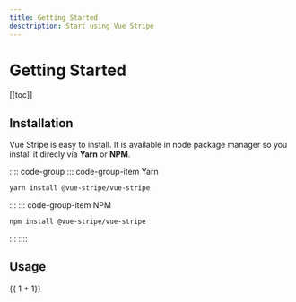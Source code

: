 ```yaml
---
title: Getting Started
desctription: Start using Vue Stripe
---
```


# Getting Started

[[toc]]

## Installation

Vue Stripe is easy to install. It is available in node package manager so you install it direcly via **Yarn** or **NPM**.

:::: code-group
::: code-group-item Yarn
```sh
yarn install @vue-stripe/vue-stripe
```
:::
::: code-group-item NPM
```sh
npm install @vue-stripe/vue-stripe
```
:::
::::

## Usage

{{ 1 + 1}}


